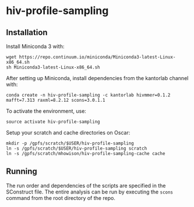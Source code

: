 # hiv-profile-sampling

## Installation

Install Miniconda 3 with:

    wget https://repo.continuum.io/miniconda/Miniconda3-latest-Linux-x86_64.sh
    sh Miniconda3-latest-Linux-x86_64.sh

After setting up Miniconda, install dependencies from the kantorlab channel with:

    conda create -n hiv-profile-sampling -c kantorlab hivmmer=0.1.2 mafft=7.313 raxml=8.2.12 scons=3.0.1.1

To activate the environment, use:

    source activate hiv-profile-sampling

Setup your scratch and cache directories on Oscar:

    mkdir -p /gpfs/scratch/$USER/hiv-profile-sampling
    ln -s /gpfs/scratch/$USER/hiv-profile-sampling scratch
    ln -s /gpfs/scratch/mhowison/hiv-profile-sampling-cache cache

## Running

The run order and dependencies of the scripts are specified in the SConstruct
file.  The entire analysis can be run by executing the `scons` command from the
root directory of the repo.


